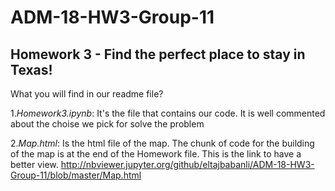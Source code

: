 # ADM-18-HW3-Group-11

## Homework 3 - Find the perfect place to stay in Texas!

What you will find in our readme file?

  1._Homework3.ipynb_: It's the file that contains our code. It is well commented about the choise we pick for solve the problem
  
  2._Map.html_: Is the html file of the map. The chunk of code for the building of the map is at the end of the Homework file.
  This is the link to have a better view.
  http://nbviewer.jupyter.org/github/eltajbabanli/ADM-18-HW3-Group-11/blob/master/Map.html

